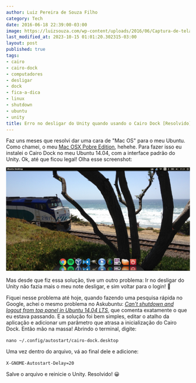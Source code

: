 ```yaml
---
author: Luiz Pereira de Souza Filho
category: Tech
date: 2016-06-18 22:39:00-03:00
image: https://luizsouza.com/wp-content/uploads/2016/06/Captura-de-tela-de-2016-06-19-012450-1200x675.png
last_modified_at: 2023-10-15 01:01:20.302315-03:00
layout: post
published: true
tags:
- cairo
- cairo-dock
- computadores
- desligar
- dock
- fica-a-dica
- linux
- shutdown
- ubuntu
- unity
title: Erro no desligar do Unity quando usando o Cairo Dock [Resolvido]
---
```


Faz uns meses que resolvi dar uma cara de "Mac OS" para o meu Ubuntu. Como chamei, o meu [Mac OSX Pobre Edition](https://www.instagram.com/p/BFZ-GcKMGDo/), hehehe. Para fazer isso eu instalei o Cairo Dock no meu Ubuntu 14.04, com a interface padrão do Unity. Ok, até que ficou legal! Olha esse screenshot:

![Fala sério, tu nem reparou que era um Linux né?](/wp-content/uploads/2016/06/Captura-de-tela-de-2016-06-19-012450.png)

Mas desde que fiz essa solução, tive um outro problema: Ir no desligar do Unity não fazia mais o meu note desligar, e sim voltar para o login! 🙁

Fiquei nesse problema até hoje, quando fazendo uma pesquisa rápida no Google, achei o mesmo problema no Askubuntu: _[Can't shutdown and logout from top panel in Ubuntu 14.04 LTS](http://askubuntu.com/questions/451070/cant-shutdown-and-logout-from-top-panel-in-ubuntu-14-04-lts)_, que comenta exatamente o que eu estava passando. E a solução foi bem simples, editar o atalho da aplicação e adicionar um parâmetro que atrasa a inicialização do Cairo Dock. Então mão na massa! Abrindo o terminal, digite:

`nano ~/.config/autostart/cairo-dock.desktop`

Uma vez dentro do arquivo, vá ao final dele e adicione:

`X-GNOME-Autostart-Delay=20`

Salve o arquivo e reinicie o Unity. Resolvido! 😀
